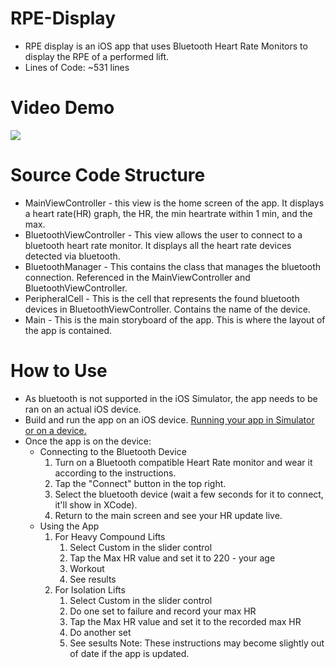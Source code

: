 # RPE-Display
- RPE display is an iOS app that uses Bluetooth Heart Rate Monitors to display the RPE of a performed lift.
- Lines of Code: ~531 lines

# Video Demo
![](https://github.com/krrgit/RPE-Display/edit/main/rpedemo.gif)

# Source Code Structure
- MainViewController - this view is the home screen of the app. It displays a heart rate(HR) graph, the HR, the min heartrate within 1 min, and the max.
- BluetoothViewController - This view allows the user to connect to a bluetooth heart rate monitor. It displays all the heart rate devices detected via bluetooth.
- BluetoothManager - This contains the class that manages the bluetooth connection. Referenced in the MainViewController and BluetoothViewController.
- PeripheralCell - This is the cell that represents the found bluetooth devices in BluetoothViewController. Contains the name of the device.
- Main - This is the main storyboard of the app. This is where the layout of the app is contained.

# How to Use
- As bluetooth is not supported in the iOS Simulator, the app needs to be ran on an actual iOS device. 
- Build and run the app on an iOS device. [Running your app in Simulator or on a device.](https://developer.apple.com/documentation/xcode/running-your-app-in-simulator-or-on-a-device)
- Once the app is on the device:
  - Connecting to the Bluetooth Device
    1. Turn on a Bluetooth compatible Heart Rate monitor and wear it according to the instructions.
    2. Tap the "Connect" button in the top right.
    3. Select the bluetooth device (wait a few seconds for it to connect, it'll show in XCode).
    4. Return to the main screen and see your HR update live.
  - Using the App
    1. For Heavy Compound Lifts
       1. Select Custom in the slider control
       2. Tap the Max HR value and set it to 220 - your age
       3. Workout
       4. See results
    2. For Isolation Lifts
       1. Select Custom in the slider control
       2. Do one set to failure and record your max HR 
       3. Tap the Max HR value and set it to the recorded max HR
       4. Do another set
       5. See sesults
Note: These instructions may become slightly out of date if the app is updated.

